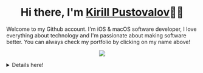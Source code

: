 <h1 align="center">Hi there, I'm <a href="https://ireldev.github.io">Kirill Pustovalov</a>🙋🏻</h1>
<p>Welcome to my Github account. I'm iOS & macOS software developer, I love everything about technology and I'm passionate about making software better. You can always check my portfolio by clicking on my name above!</p>

<p align="center"> 
<img src="https://github-readme-stats.vercel.app/api?username=ireldev&include_all_commits=true&count_private=tru&hide=contribs&bg_color=10,2c2c36,5271FF&title_color=fff&text_color=fff"><br>
</p>

<details>
<summary>Details here!</summary>
<br><p> Glad you here! I'm Kirill, an experienced iOS & macOS developer who’s been making perfect applications since late 2018. I Developed many commercial and open source apps with both modern & legacy technologies, including third-party solutions. </p>

```swift
import Foundation

let phrases = ["That's Swift. What a lovely language!", "Modern. Fast. Designed for Safety."]

for phrase in phrases where phrase.contains("Swift") || phrase.contains("Fast") {
    print(phrase)
}
```

<p align="center"> 
  <img src="https://github-readme-stats.vercel.app/api/top-langs/?username=ireldev&bg_color=10,2c2c36,5271FF&title_color=fff&text_color=fff">
</p>
</details>
